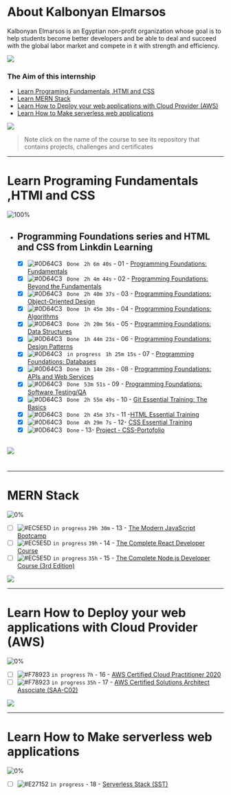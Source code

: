 # About Kalbonyan Elmarsos
 Kalbonyan Elmarsos is an Egyptian non-profit organization whose goal is to help students become better developers and be able to deal and succeed with the global labor market and compete in it with strength and efficiency.
 <br />
 
 <a href="https://www.linkedin.com/company/%D9%83%D8%A7%D9%84%D8%A8%D9%86%D9%8A%D8%A7%D9%86-%D8%A7%D9%84%D9%85%D8%B1%D8%B5%D9%88%D8%B5/" target="_blank"><img src="https://img.shields.io/badge/-Kalbonyan%20Elmarsos-0077B5?style=for-the-badge&logo=Linkedin&logoColor=white"/></a>
### The Aim of this internship
- <a href="#Fundamentals">Learn Programing Fundamentals ,HTMl and CSS </a>
- <a href="#MERN">Learn MERN Stack</a>
- <a href="#AWS">Learn How to Deploy your web applications with Cloud Provider (AWS)</a>
- <a href="#serverless">Learn How to Make serverless web applications</a>

<img src="https://img.shields.io/badge/Total%20Number%20Of%20Hours%20For%20All%20Courses-%2B200h-blue">
<br>

> Note click on the name of the course to see its repository that contains projects, challenges and certificates

- - - -
<!-- Fundamentals -->
<span id="Fundamentals"> </span>
# Learn Programing Fundamentals ,HTMl and CSS

![100%](https://progress-bar.dev/100/?title=Done)
<br />
- ## Programming Foundations series and HTML and CSS from Linkdin Learning

    - [x] ![#0D64C3](https://via.placeholder.com/12/0D64C3/000000?text=+) ` Done` ` 2h 6m 40s` - 01 - [Programming Foundations: Fundamentals](https://github.com/karimadel88/linked-in-programming-foundations-course/tree/main/1-Programming%20Foundations%20Fundamentals)
    - [x] ![#0D64C3](https://via.placeholder.com/12/0D64C3/000000?text=+) ` Done` ` 2h 4m 44s` - 02 - [Programming Foundations: Beyond the Fundamentals](https://github.com/karimadel88/linked-in-programming-foundations-course/tree/main/2-Programming%20Foundations%20Beyond%20the%20Fundamentals)
    - [x] ![#0D64C3](https://via.placeholder.com/12/0D64C3/000000?text=+) ` Done` ` 2h 40m 37s` - 03 - [Programming Foundations: Object-Oriented Design](https://github.com/karimadel88/linked-in-programming-foundations-course/tree/main/3-Programming%20Foundations%20Object-Oriented%20Design)
    - [x] ![#0D64C3](https://via.placeholder.com/12/0D64C3/000000?text=+) ` Done` ` 1h 45m 30s` - 04 - [Programming Foundations: Algorithms](https://github.com/karimadel88/linked-in-programming-foundations-course/tree/main/4-%20Programming%20Foundations%20Algorithms)
    - [x] ![#0D64C3](https://via.placeholder.com/12/0D64C3/000000?text=+) ` Done` ` 2h 20m 56s` - 05 - [Programming Foundations: Data Structures](https://github.com/karimadel88/linked-in-programming-foundations-course/tree/main/5-Programming%20Foundations%20Data%20Structures)
    - [x] ![#0D64C3](https://via.placeholder.com/12/0D64C3/000000?text=+) ` Done` ` 1h 44m 23s` - 06 - [Programming Foundations: Design Patterns](#)
    - [x] ![#0D64C3](https://via.placeholder.com/12/0D64C3/000000?text=+) ` in progress` ` 1h 25m 15s` - 07 - [Programming Foundations: Databases](https://github.com/karimadel88/linked-in-programming-foundations-course/tree/main/7-%20Programming%20Foundations%20Databases)
    - [x] ![#0D64C3](https://via.placeholder.com/12/0D64C3/000000?text=+) ` Done` ` 1h 14m 28s` - 08 - [Programming Foundations: APIs and Web Services](#)
    - [x] ![#0D64C3](https://via.placeholder.com/12/0D64C3/000000?text=+) ` Done` ` 53m 51s` - 09 - [Programming Foundations: Software Testing/QA](#)
    - [x] ![#0D64C3](https://via.placeholder.com/12/0D64C3/000000?text=+) ` Done` ` 2h 55m 49s` - 10 - [Git Essential Training: The Basics](#)
    - [x] ![#0D64C3](https://via.placeholder.com/12/0D64C3/000000?text=+) ` Done` ` 2h 45m 37s` - 11 -[HTML Essential Training](https://github.com/karimadel88/linked-in-programming-foundations-course/tree/main/11-%20HTML%20Essential%20Training)
    - [x] ![#0D64C3](https://via.placeholder.com/12/0D64C3/000000?text=+) ` Done` ` 4h 29m 7s` - 12- [CSS Essential Training](https://github.com/karimadel88/linked-in-programming-foundations-course/tree/main/12-%20CSS%20Essential%20Training)
    - [x] ![#0D64C3](https://via.placeholder.com/12/0D64C3/000000?text=+) ` Done`  - 13- [Project - CSS-Portofolio](https://karimadel88.github.io/First-Portofolio-Html-Css/)
    <br />

<img src="https://img.shields.io/badge/Total%20Number%20Of%20Hours%20For%20This%20Courses-24h27m-blue">

#
- - - -
<!-- MERN -->

<span id="MERN"></span>
# MERN Stack
![0%](https://progress-bar.dev/0/?title=Done)
<br />
- [ ] ![#EC5E5D](https://via.placeholder.com/12/EC5E5D/000000?text=+) `in progress` `29h 30m` - 13 - [The Modern JavaScript Bootcamp](https://github.com/karimadel88/The-Modern-JavaScript-Bootcamp) 
- [ ] ![#EC5E5D](https://via.placeholder.com/12/EC5E5D/000000?text=+) `in progress` `39h` - 14 - [The Complete React Developer Course](Udemy/The%20Complete%20React%20Developer%20Course)
- [ ] ![#EC5E5D](https://via.placeholder.com/12/EC5E5D/000000?text=+) `in progress` `35h` - 15 - [The Complete Node.js Developer Course (3rd Edition)](Udemy/The%20Complete%20Node.js%20Developer%20Course/)

<img src="https://img.shields.io/badge/Total%20Number%20Of%20Hours%20For%20This%20Courses-157h30m-blue">
<br />

- - - -

<!-- AWS -->
<span id="AWS"></span>
# Learn How to Deploy your web applications with Cloud Provider (AWS)
![0%](https://progress-bar.dev/0/?title=Done)
- [ ] ![#F78923](https://via.placeholder.com/12/F78923/000000?text=+) `in progress` `7h` - 16 - [AWS Certified Cloud Practitioner 2020](aGuruCloud/AWS%20Certified%20Cloud%20Practitioner%202020/)
- [ ] ![#F78923](https://via.placeholder.com/12/F78923/000000?text=+) `in progress` `35h` - 17 - [AWS Certified Solutions Architect Associate (SAA-C02)](aGuruCloud/AWS%20Certified%20Solutions%20Architect%20Associate%20(SAA-C02))

<img src="https://img.shields.io/badge/Total%20Number%20Of%20Hours%20For%20This%20Courses-42h-blue">
<br />

- - - -
<!-- serverless -->
<span id="serverless"></span>


# Learn How to Make serverless web applications
![0%](https://progress-bar.dev/0/?title=Done)
- [ ] ![#E27152](https://via.placeholder.com/12/E27152/000000?text=+) `in progress` - 18 - [Serverless Stack (SST)](serverless-stack-project/)
